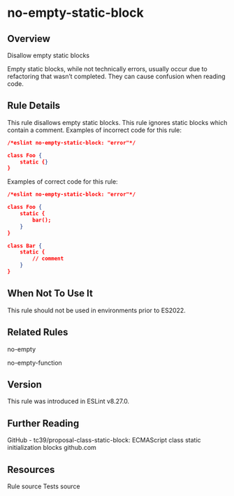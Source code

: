 
# no-empty-static-block
## Overview
Disallow empty static blocks



Empty static blocks, while not technically errors, usually occur due to refactoring that wasn’t completed. They can cause confusion when reading code.
## Rule Details
This rule disallows empty static blocks. This rule ignores static blocks which contain a comment.
Examples of incorrect code for this rule:


```json
/*eslint no-empty-static-block: "error"*/

class Foo {
    static {}
}
```
Examples of correct code for this rule:


```json
/*eslint no-empty-static-block: "error"*/

class Foo {
    static {
        bar();
    }
}

class Bar {
    static {
        // comment
    }
}
```
## When Not To Use It
This rule should not be used in environments prior to ES2022.
## Related Rules


no-empty 

no-empty-function 


## Version
This rule was introduced in ESLint v8.27.0.
## Further Reading





GitHub - tc39/proposal-class-static-block: ECMAScript class static initialization blocks 
 github.com





## Resources

Rule source 
Tests source 

